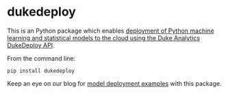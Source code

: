 # dukedeploy
This is an Python package which enables [deployment of Python machine learning and statistical models to the cloud using the Duke Analytics DukeDeploy API](http://www.dukeanalytics.com/products/dukedeployPython.php).

From the command line: 
```
pip install dukedeploy
```

Keep an eye on our blog for [model deployment examples](http://www.dukeanalytics.com/blog/) with this package.
